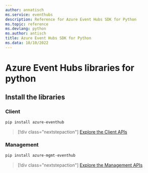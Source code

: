 ```yaml
---
author: annatisch
ms.service: eventhubs
description: Reference for Azure Event Hubs SDK for Python
ms.topic: reference
ms.devlang: python
ms.author: antisch
title: Azure Event Hubs SDK for Python
ms.data: 10/10/2022
---
```

# Azure Event Hubs libraries for python

## Install the libraries


### Client

```bash
pip install azure-eventhub
```
> [!div class="nextstepaction"]
> [Explore the Client APIs](/python/api/overview/azure/eventhub-readme)


### Management

```bash
pip install azure-mgmt-eventhub
```
> [!div class="nextstepaction"]
> [Explore the Management APIs](/python/api/overview/azure/eventhubs/management)